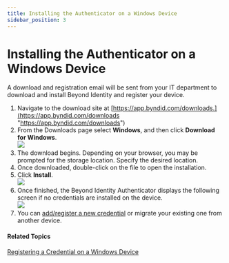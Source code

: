 ```yaml
---
title: Installing the Authenticator on a Windows Device
sidebar_position: 3
---
```


Installing the Authenticator on a Windows Device
================================================

A download and registration email will be sent from your IT department to download and install Beyond Identity and register your device.

1.  Navigate to the download site at [https://app.byndid.com/downloads.](https://app.byndid.com/downloads "https://app.byndid.com/downloads")
2.  From the Downloads page select **Windows**, and then click **Download for Windows**.  
    ![](/images/install/download_windows.PNG)
3.  The download begins. Depending on your browser, you may be prompted for the storage location. Specify the desired location.
4.  Once downloaded, double-click on the file to open the installation.
5.  Click **Install**.  
    ![](/images/install/install_windows.png)
6.  Once finished, the Beyond Identity Authenticator displays the following screen if no credentials are installed on the device.  
    ![](/images/Credential/no_credentials_on_device_add_credential.png)
7.  You can [add/register a new credential](../Credentials/Registering_a_Credential_on_a_Windows_Device.htm) or migrate your existing one from another device.

#### Related Topics

[Registering a Credential on a Windows Device](../Credentials/Registering_a_Credential_on_a_Windows_Device.htm)